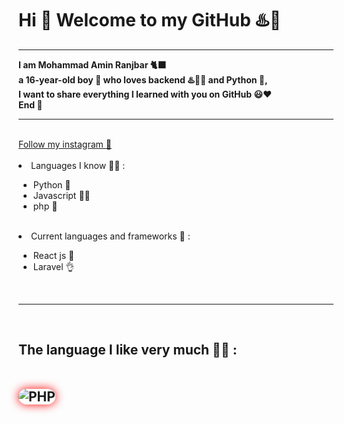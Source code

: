 <html>
<h1> Hi 👋 Welcome to my GitHub ♨️🕺 </h1>
<hr>
<b>
I am Mohammad Amin Ranjbar 🐈‍⬛
<br>
a 16-year-old boy 👦 who loves backend ♨️👨‍💻 and Python 🐍, 
<br>
I want to share everything I learned with you on GitHub 😃❤
<br>
End 🌹
</b>
<hr>
<br>
<a href="https://instagram.com/xdeveloper2022">Follow my instagram 🤍</a>
<br>
<br>
<li>Languages ​​I know 👨‍💻 :</li>
<ul>
<li>Python 🐍</li>
<li>Javascript 👨‍🔧</li>
<li>php 🐘</li>
</ul>
<br>
<li>Current languages ​​and frameworks 🦄 :</li>
<ul>
<li>React js 🤯</li>
<li>Laravel 👌</li>
</ul>
<br>
<hr>
<br>
<h2> The language I like very much 🤩😍 :
<br>
<br>
<br>
<img style="border-radius:30px; box-shadow:red 0px 0px 15px 0px" alt="PHP" src="https://static.radib.com/uploadcenter/upload/838354558php-programming-language.jpg"></img>
</html>

